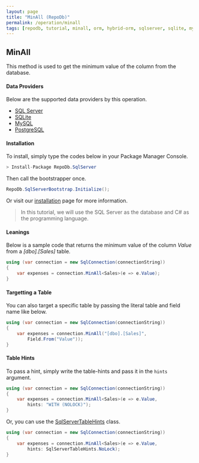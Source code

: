 ```yaml
---
layout: page
title: "MinAll (RepoDb)"
permalink: /operation/minall
tags: [repodb, tutorial, minall, orm, hybrid-orm, sqlserver, sqlite, mysql, postgresql]
---
```


## MinAll

This method is used to get the minimum value of the column from the database.

#### Data Providers

Below are the supported data providers by this operation.

- [SQL Server](https://www.nuget.org/packages/RepoDb.SqlServer)
- [SQLite](https://www.nuget.org/packages/RepoDb.SqLite)
- [MySQL](https://www.nuget.org/packages/RepoDb.MySql)
- [PostgreSQL](https://www.nuget.org/packages/RepoDb.PostgreSql)

#### Installation

To install, simply type the codes below in your Package Manager Console.

```csharp
> Install-Package RepoDb.SqlServer
```

Then call the bootstrapper once.

```csharp
RepoDb.SqlServerBootstrap.Initialize();
```

Or visit our [installation](/tutorials/installation) page for more information.

> In this tutorial, we will use the SQL Server as the database and C# as the programming language.

#### Leanings

Below is a sample code that returns the minimum value of the column *Value* from a *[dbo].[Sales]* table.

```csharp
using (var connection = new SqlConnection(connectionString))
{
	var expenses = connection.MinAll<Sales>(e => e.Value);
}
```

#### Targetting a Table

You can also target a specific table by passing the literal table and field name like below.

```csharp
using (var connection = new SqlConnection(connectionString))
{
	var expenses = connection.MinAll("[dbo].[Sales]",
		Field.From("Value"));
}
```

#### Table Hints

To pass a hint, simply write the table-hints and pass it in the `hints` argument.

```csharp
using (var connection = new SqlConnection(connectionString))
{
	var expenses = connection.MinAll<Sales>(e => e.Value,
		hints: "WITH (NOLOCK)");
}
```

Or, you can use the [SqlServerTableHints](/class/sqlservertablehints) class.

```csharp
using (var connection = new SqlConnection(connectionString))
{
	var expenses = connection.MinAll<Sales>(e => e.Value,
		hints: SqlServerTableHints.NoLock);
}
```
